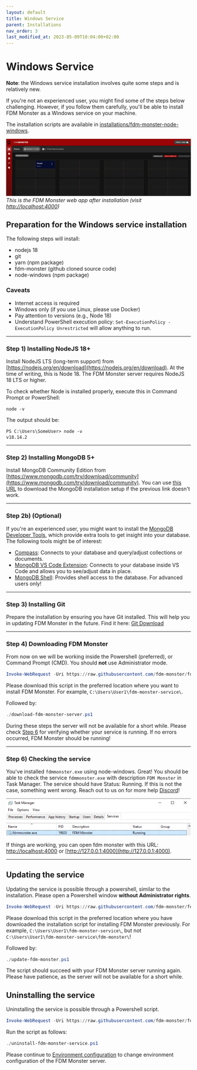 ```yaml
---
layout: default
title: Windows Service
parent: Installations
nav_order: 3
last_modified_at: 2023-05-09T10:04:00+02:00
---
```


# Windows Service

**Note**: the Windows service installation involves quite some steps and is relatively new.

If you're not an experienced user, you might find some of the steps below challenging. However, if you follow them carefully, you'll be able to install FDM Monster as a Windows service on your machine. 

The installation scripts are available in [installations/fdm-monster-node-windows](../../installations/fdm-monster-node-windows).

![Image](../images/server-running.png)
*This is the FDM Monster web app after installation (visit [http://localhost:4000](http://localhost:4000))*

## Preparation for the Windows service installation

The following steps will install:

- nodejs 18
- git
- yarn (npm package)
- fdm-monster (github cloned source code)
- node-windows (npm package)

### Caveats

- Internet access is required
- Windows only (if you use Linux, please use Docker)
- Pay attention to versions (e.g., Node 18)
- Understand PowerShell execution policy: `Set-ExecutionPolicy -ExecutionPolicy Unrestricted` will allow anything to run.

---
### Step 1) Installing NodeJS 18+

Install NodeJS LTS (long-term support) from [https://nodejs.org/en/download](https://nodejs.org/en/download). At the time of writing, this is Node 18. The FDM Monster server requires NodeJS 18 LTS or higher.

To check whether Node is installed properly, execute this in Command Prompt or PowerShell:

```
node -v
```

The output should be:
```
PS C:\Users\SomeUser> node -v
v18.14.2
```

---
### Step 2) Installing MongoDB 5+

Install MongoDB Community Edition from [https://www.mongodb.com/try/download/community](https://www.mongodb.com/try/download/community). 
You can use [this URL](https://fastdl.mongodb.org/windows/mongodb-windows-x86_64-6.0.5-signed.msi) to download the MongoDB installation setup 
if the previous link doesn't work.

---
### Step 2b) (Optional)

If you're an experienced user, you might want to install the [MongoDB Developer Tools](https://www.mongodb.com/developer-tools), which provide extra tools to get insight into your database. The following tools might be of interest:

- [Compass](https://www.mongodb.com/products/compass): Connects to your database and query/adjust collections or documents.
- [MongoDB VS Code Extension](https://www.mongodb.com/products/vs-code): Connects to your database inside VS Code and allows you to see/adjust data in place.
- [MongoDB Shell](https://www.mongodb.com/products/shell): Provides shell access to the database. For advanced users only!

---
### Step 3) Installing Git

Prepare the installation by ensuring you have Git installed. This will help you in updating FDM Monster in the future. Find it here: [Git Download](https://git-scm.com/downloads)

---

### Step 4) Downloading FDM Monster
From now on we will be working inside the Powershell (preferred), or Command Prompt (CMD). You should **not** use Administrator mode.

```powershell
Invoke-WebRequest -Uri https://raw.githubusercontent.com/fdm-monster/fdm-monster/develop/installations/fdm-monster-node-windows/download-fdm-monster-server.ps1 -OutFile .\download-fdm-monster-server.ps1
```
Please download this script in the preferred location where you want to install FDM Monster. For example, `C:\Users\User1\fdm-monster-service\`.

Followed by:
```powershell
./download-fdm-monster-server.ps1
```

During these steps the server will not be available for a short while. Please check [Step 6](#Step-6-Checking-the-service) for verifying whether your service is running.
If no errors occurred, FDM Monster should be running!

---

### Step 6) Checking the service

You've installed `fdmmonster.exe` using node-windows. Great! You should be able to check the service `fdmmonster.exe` with description `FDM Monster` in Task Manager.
The service should have Status: Running. If this is not the case, something went wrong. Reach out to us on for more help [Discord](https://discord.gg/mwA8uP8CMc)!

![Image](../images/task-manager.png)

If things are working, you can open fdm monster with this URL: [http://localhost:4000](http://localhost:4000) or [http://127.0.0.1:4000](http://127.0.0.1:4000).

---

## Updating the service
Updating the service is possible through a powershell, similar to the installation. Please open a Powershell window **without Administrator rights**. 

```powershell
Invoke-WebRequest -Uri https://raw.githubusercontent.com/fdm-monster/fdm-monster/develop/installations/fdm-monster-node-windows/update-fdm-monster.ps1 -OutFile .\update-fdm-monster.ps1
```
Please download this script in the preferred location where you have downloaded the installation script for installing FDM Monster previously. 
For example, `C:\Users\User1\fdm-monster-service\`, but not `C:\Users\User1\fdm-monster-service\fdm-monster\`! 

Followed by:
```powershell
./update-fdm-monster.ps1
```

The script should succeed with your FDM Monster server running again. Please have patience, as the server will not be available for a short while.


## Uninstalling the service
Uninstalling the service is possible through a Powershell script.

```powershell
Invoke-WebRequest -Uri https://raw.githubusercontent.com/fdm-monster/fdm-monster/develop/installations/fdm-monster-node-windows/uninstall-fdm-monster.ps1 -OutFile .\uninstall-fdm-monster.ps1
```

Run the script as follows:
```powershell
./uninstall-fdm-monster-service.ps1
```


Please continue to [Environment configuration](../configuration/preconfiguration.md) to change environment configuration of the FDM Monster server.
